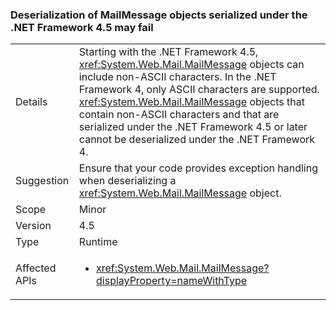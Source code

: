### Deserialization of MailMessage objects serialized under the .NET Framework 4.5 may fail

|   |   |
|---|---|
|Details|Starting with the .NET Framework 4.5, <xref:System.Web.Mail.MailMessage> objects can include non-ASCII characters. In the .NET Framework 4, only ASCII characters are supported. <xref:System.Web.Mail.MailMessage> objects that contain non-ASCII characters and that are serialized under the .NET Framework 4.5 or later cannot be deserialized under the .NET Framework 4.|
|Suggestion|Ensure that your code provides exception handling when deserializing a <xref:System.Web.Mail.MailMessage> object.|
|Scope|Minor|
|Version|4.5|
|Type|Runtime|
|Affected APIs|<ul><li><xref:System.Web.Mail.MailMessage?displayProperty=nameWithType></li></ul>|

